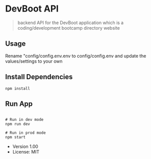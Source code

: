 # DevBoot API

> backend API for the DevBoot application which is a coding/development bootcamp directory website

## Usage

Rename "config/config.env.env to config/config.env and update the values/settings to your own

## Install Dependencies

```
npm install
```

## Run App

```

# Run in dev mode
npm run dev

# Run in prod mode
npm start
```

- Version 1.00
- License: MIT
